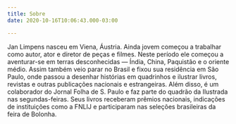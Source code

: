```yaml
---
title: Sobre
date: 2020-10-16T10:06:43.000-03:00

---
```

Jan Limpens nasceu em Viena, Áustria. Ainda jovem começou a trabalhar como autor, ator e diretor de peças e filmes. Neste período ele começou a aventurar-se em terras desconhecidas — Índia, China, Paquistão e o oriente médio. Assim também veio parar no Brasil e fixou sua residência em São Paulo, onde passou a desenhar histórias em quadrinhos e ilustrar livros, revistas e outras publicações nacionais e estrangeiras. Além disso, é um colaborador do Jornal Folha de S. Paulo e faz parte do quadrão da Ilustrada nas segundas-feiras. Seus livros receberam prêmios nacionais, indicações de instituições como a FNLIJ e participaram nas seleções brasileiras da feira de Bolonha.